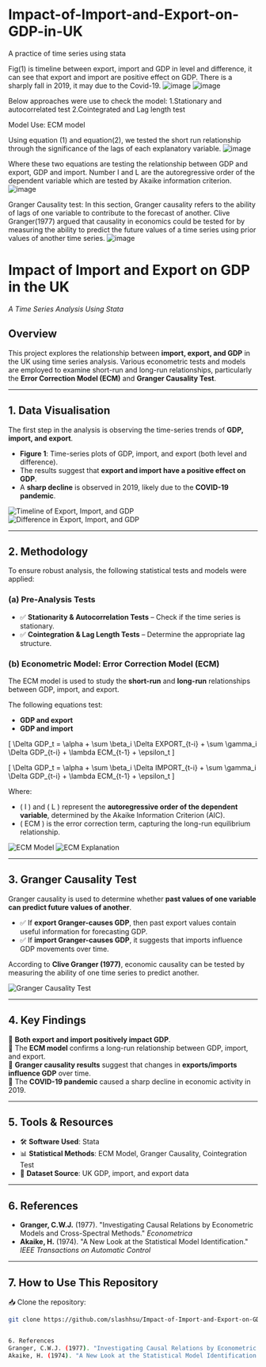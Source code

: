 # Impact-of-Import-and-Export-on-GDP-in-UK
A practice of time series using stata

Fig(1) is timeline between export, import and GDP in level and difference, it can see that export and import are positive effect on GDP. There is a sharply fall in 2019, it may due to the Covid-19.
![image](https://github.com/slashhsu/Impact-of-Import-and-Export-on-GDP-in-UK/assets/137000188/dc81d006-77c1-4c5c-ba53-83c5fc9d0d93)
![image](https://github.com/slashhsu/Impact-of-Import-and-Export-on-GDP-in-UK/assets/137000188/8b640229-5bb8-4040-b492-74b462a327e3)

Below approaches were use to check the model:
1.Stationary and autocorrelated test
2.Cointegrated and Lag length test


Model Use:
ECM model

Using equation (1) and equation(2), we tested the short run relationship through the significance of the lags of each explanatory variable.
![image](https://github.com/slashhsu/Impact-of-Import-and-Export-on-GDP-in-UK/assets/137000188/b12e5322-b155-451b-baff-67893cfef22a)

Where these two equations are testing the relationship between GDP and export, GDP and import. Number I and L are the autoregressive order of the dependent variable which are tested by Akaike information criterion.
![image](https://github.com/slashhsu/Impact-of-Import-and-Export-on-GDP-in-UK/assets/137000188/f5409e2b-5e82-46b1-a86b-a8c7ac7ddb0c)



Granger Causality test:
 In this section, Granger causality refers to the ability of lags of one variable to contribute to the forecast of another. Clive Granger(1977) argued that causality in economics could be tested for by measuring the ability to predict the future values of a time series using prior values of another time series.
![image](https://github.com/slashhsu/Impact-of-Import-and-Export-on-GDP-in-UK/assets/137000188/0e7847f1-12de-4084-ba68-a47e54346497)




# Impact of Import and Export on GDP in the UK
*A Time Series Analysis Using Stata*

## Overview
This project explores the relationship between **import, export, and GDP** in the UK using time series analysis. Various econometric tests and models are employed to examine short-run and long-run relationships, particularly the **Error Correction Model (ECM)** and **Granger Causality Test**.

---

## 1. Data Visualisation
The first step in the analysis is observing the time-series trends of **GDP, import, and export**.

- **Figure 1**: Time-series plots of GDP, import, and export (both level and difference).
- The results suggest that **export and import have a positive effect on GDP**.
- A **sharp decline** is observed in 2019, likely due to the **COVID-19 pandemic**.

![Timeline of Export, Import, and GDP](https://github.com/slashhsu/Impact-of-Import-and-Export-on-GDP-in-UK/assets/137000188/dc81d006-77c1-4c5c-ba53-83c5fc9d0d93)
![Difference in Export, Import, and GDP](https://github.com/slashhsu/Impact-of-Import-and-Export-on-GDP-in-UK/assets/137000188/8b640229-5bb8-4040-b492-74b462a327e3)

---

## 2. Methodology
To ensure robust analysis, the following statistical tests and models were applied:

### (a) Pre-Analysis Tests
- ✅ **Stationarity & Autocorrelation Tests** – Check if the time series is stationary.
- ✅ **Cointegration & Lag Length Tests** – Determine the appropriate lag structure.

### (b) Econometric Model: Error Correction Model (ECM)
The ECM model is used to study the **short-run** and **long-run** relationships between GDP, import, and export.

The following equations test:
- **GDP and export**
- **GDP and import**

\[
\Delta GDP_t = \alpha + \sum \beta_i \Delta EXPORT_{t-i} + \sum \gamma_i \Delta GDP_{t-i} + \lambda ECM_{t-1} + \epsilon_t
\]

\[
\Delta GDP_t = \alpha + \sum \beta_i \Delta IMPORT_{t-i} + \sum \gamma_i \Delta GDP_{t-i} + \lambda ECM_{t-1} + \epsilon_t
\]

Where:
- \( I \) and \( L \) represent the **autoregressive order of the dependent variable**, determined by the Akaike Information Criterion (AIC).
- \( ECM \) is the error correction term, capturing the long-run equilibrium relationship.

![ECM Model](https://github.com/slashhsu/Impact-of-Import-and-Export-on-GDP-in-UK/assets/137000188/b12e5322-b155-451b-baff-67893cfef22a)
![ECM Explanation](https://github.com/slashhsu/Impact-of-Import-and-Export-on-GDP-in-UK/assets/137000188/f5409e2b-5e82-46b1-a86b-a8c7ac7ddb0c)

---

## 3. Granger Causality Test
Granger causality is used to determine whether **past values of one variable can predict future values of another**.

- ✅ If **export Granger-causes GDP**, then past export values contain useful information for forecasting GDP.
- ✅ If **import Granger-causes GDP**, it suggests that imports influence GDP movements over time.

According to **Clive Granger (1977)**, economic causality can be tested by measuring the ability of one time series to predict another.

![Granger Causality Test](https://github.com/slashhsu/Impact-of-Import-and-Export-on-GDP-in-UK/assets/137000188/0e7847f1-12de-4084-ba68-a47e54346497)

---

## 4. Key Findings
📌 **Both export and import positively impact GDP**.  
📌 The **ECM model** confirms a long-run relationship between GDP, import, and export.  
📌 **Granger causality results** suggest that changes in **exports/imports influence GDP** over time.  
📌 The **COVID-19 pandemic** caused a sharp decline in economic activity in 2019.  

---

## 5. Tools & Resources
- 🛠 **Software Used**: Stata
- 📊 **Statistical Methods**: ECM Model, Granger Causality, Cointegration Test
- 📂 **Dataset Source**: UK GDP, import, and export data

---

## 6. References
- **Granger, C.W.J.** (1977). "Investigating Causal Relations by Econometric Models and Cross-Spectral Methods." *Econometrica*  
- **Akaike, H.** (1974). "A New Look at the Statistical Model Identification." *IEEE Transactions on Automatic Control*  

---

## 7. How to Use This Repository
📥 Clone the repository:
```bash
git clone https://github.com/slashhsu/Impact-of-Import-and-Export-on-GDP-in-UK.git


6. References
Granger, C.W.J. (1977). "Investigating Causal Relations by Econometric Models and Cross-Spectral Methods." Econometrica
Akaike, H. (1974). "A New Look at the Statistical Model Identification." IEEE Transactions on Automatic Control
